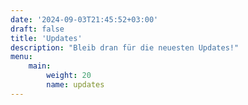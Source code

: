 ```yaml
---
date: '2024-09-03T21:45:52+03:00'
draft: false
title: 'Updates'
description: "Bleib dran für die neuesten Updates!"
menu: 
    main:
        weight: 20
        name: updates
---
```



